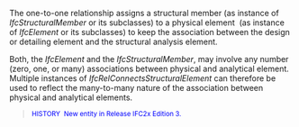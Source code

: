 ﻿The one-to-one relationship assigns a structural member (as instance of _IfcStructuralMember_ or its subclasses) to a physical element&nbsp; (as instance of _IfcElement_ or its subclasses) to keep the association between the design or detailing element and the structural analysis element.&nbsp;

Both, the _IfcElement_ and the _IfcStructuralMember_, may involve any number (zero, one, or many) associations between physical and analytical element. Multiple instances of _IfcRelConnectsStructuralElement_ can therefore be used to reflect the many-to-many nature of the association between physical and analytical elements.

> <font color="#0000ff"><small>HISTORY&nbsp;
New
entity in Release IFC2x Edition 3.</small> </font>
